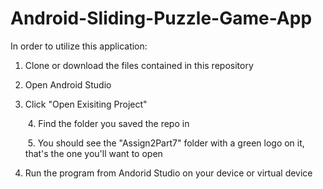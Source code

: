 ﻿# Android-Sliding-Puzzle-Game-App

In order to utilize this application:<p>
  1. Clone or download the files contained in this repository<p>
  2. Open Android Studio <p>
  3. Click "Open Exisiting Project"<p>
  4. Find the folder you saved the repo in <p>
  5. You should see the "Assign2Part7" folder with a green logo on it, that's the one you'll want to open<p>
  6. Run the program from Andorid Studio on your device or virtual device <p>

